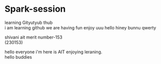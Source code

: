 # Spark-session
learning Gityutyub thub<br>
i am learning github
we are having fun 
enjoy uuu
hello hiney bunnu
qwerty<br>

shivani ait merit number-153<br>
(230153)

hello everyone i'm here is AIT enjoying leraning.<br>
hello buddies